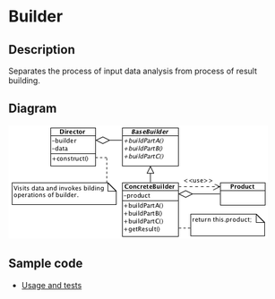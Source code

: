 # Builder

## Description

Separates the process of input data analysis from process of result building.

## Diagram

![Builder](builder.png)

## Sample code

* [Usage and tests](./../../test/builder-tests.js)